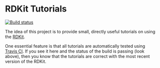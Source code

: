 # RDKit Tutorials
[![Build status](https://travis-ci.org/rdkit/rdkit-tutorials.svg)](https://travis-ci.org/rdkit/rdkit-tutorials)

The idea of this project is to provide small, directly useful
tutorials on using the [RDKit](http://www.rdkit.org).

One essential feature is that all tutorials are automatically tested using
[Travis CI](https://travis-ci.org). If you see it here and the status of the
build is passing (look above), then you know that the tutorials are correct with
the most recent version of the RDKit.
